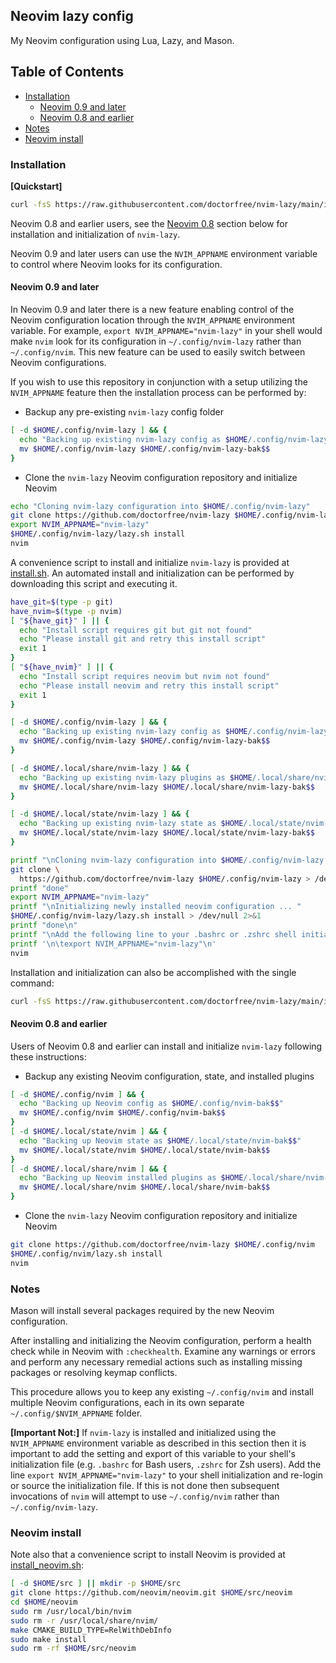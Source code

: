 ## Neovim lazy config

My Neovim configuration using Lua, Lazy, and Mason.

## Table of Contents

- [Installation](#installation)
    - [Neovim 0.9 and later](#neovim-09-and-later)
    - [Neovim 0.8 and earlier](#neovim-08-and-earlier)
- [Notes](#notes)
- [Neovim install](#neovim-install)

### Installation

**[Quickstart]**

```bash
curl -fsS https://raw.githubusercontent.com/doctorfree/nvim-lazy/main/install.sh | bash
```

Neovim 0.8 and earlier users, see the [Neovim 0.8](#neovim-08-and-earlier)
section below for installation and initialization of `nvim-lazy`.

Neovim 0.9 and later users can use the `NVIM_APPNAME` environment variable
to control where Neovim looks for its configuration.

#### Neovim 0.9 and later

In Neovim 0.9 and later there is a new feature enabling control of the
Neovim configuration location through the `NVIM_APPNAME` environment
variable. For example, `export NVIM_APPNAME="nvim-lazy"` in your shell
would make `nvim` look for its configuration in `~/.config/nvim-lazy`
rather than `~/.config/nvim`. This new feature can be used to easily
switch between Neovim configurations.

If you wish to use this repository in conjunction with a setup utilizing the
`NVIM_APPNAME` feature then the installation process can be performed by:

- Backup any pre-existing `nvim-lazy` config folder

```bash
[ -d $HOME/.config/nvim-lazy ] && {
  echo "Backing up existing nvim-lazy config as $HOME/.config/nvim-lazy-bak$$"
  mv $HOME/.config/nvim-lazy $HOME/.config/nvim-lazy-bak$$
}
```

- Clone the `nvim-lazy` Neovim configuration repository and initialize Neovim

```bash
echo "Cloning nvim-lazy configuration into $HOME/.config/nvim-lazy"
git clone https://github.com/doctorfree/nvim-lazy $HOME/.config/nvim-lazy
export NVIM_APPNAME="nvim-lazy"
$HOME/.config/nvim-lazy/lazy.sh install
nvim
```

A convenience script to install and initialize `nvim-lazy` is provided at
[install.sh](install.sh). An automated install and initialization can be
performed by downloading this script and executing it.

```bash
have_git=$(type -p git)
have_nvim=$(type -p nvim)
[ "${have_git}" ] || {
  echo "Install script requires git but git not found"
  echo "Please install git and retry this install script"
  exit 1
}
[ "${have_nvim}" ] || {
  echo "Install script requires neovim but nvim not found"
  echo "Please install neovim and retry this install script"
  exit 1
}

[ -d $HOME/.config/nvim-lazy ] && {
  echo "Backing up existing nvim-lazy config as $HOME/.config/nvim-lazy-bak$$"
  mv $HOME/.config/nvim-lazy $HOME/.config/nvim-lazy-bak$$
}

[ -d $HOME/.local/share/nvim-lazy ] && {
  echo "Backing up existing nvim-lazy plugins as $HOME/.local/share/nvim-lazy-bak$$"
  mv $HOME/.local/share/nvim-lazy $HOME/.local/share/nvim-lazy-bak$$
}

[ -d $HOME/.local/state/nvim-lazy ] && {
  echo "Backing up existing nvim-lazy state as $HOME/.local/state/nvim-lazy-bak$$"
  mv $HOME/.local/state/nvim-lazy $HOME/.local/state/nvim-lazy-bak$$
}

printf "\nCloning nvim-lazy configuration into $HOME/.config/nvim-lazy ... "
git clone \
  https://github.com/doctorfree/nvim-lazy $HOME/.config/nvim-lazy > /dev/null 2>&1
printf "done"
export NVIM_APPNAME="nvim-lazy"
printf "\nInitializing newly installed neovim configuration ... "
$HOME/.config/nvim-lazy/lazy.sh install > /dev/null 2>&1
printf "done\n"
printf "\nAdd the following line to your .bashrc or .zshrc shell initialization:"
printf '\n\texport NVIM_APPNAME="nvim-lazy"\n'
nvim
```

Installation and initialization can also be accomplished with the single command:

```bash
curl -fsS https://raw.githubusercontent.com/doctorfree/nvim-lazy/main/install.sh | bash
```

#### Neovim 0.8 and earlier

Users of Neovim 0.8 and earlier can install and initialize `nvim-lazy`
following these instructions:

- Backup any existing Neovim configuration, state, and installed plugins

```bash
[ -d $HOME/.config/nvim ] && {
  echo "Backing up Neovim config as $HOME/.config/nvim-bak$$"
  mv $HOME/.config/nvim $HOME/.config/nvim-bak$$
}
[ -d $HOME/.local/state/nvim ] && {
  echo "Backing up Neovim state as $HOME/.local/state/nvim-bak$$"
  mv $HOME/.local/state/nvim $HOME/.local/state/nvim-bak$$
}
[ -d $HOME/.local/share/nvim ] && {
  echo "Backing up Neovim installed plugins as $HOME/.local/share/nvim-bak$$"
  mv $HOME/.local/share/nvim $HOME/.local/share/nvim-bak$$
}
```

- Clone the `nvim-lazy` Neovim configuration repository and initialize Neovim

```bash
git clone https://github.com/doctorfree/nvim-lazy $HOME/.config/nvim
$HOME/.config/nvim/lazy.sh install
nvim
```

### Notes

Mason will install several packages required by the new Neovim configuration.

After installing and initializing the Neovim configuration, perform a health
check while in Neovim with `:checkhealth`. Examine any warnings or errors and
perform any necessary remedial actions such as installing missing packages
or resolving keymap conflicts.

This procedure allows you to keep any existing `~/.config/nvim` and install
multiple Neovim configurations, each in its own separate
`~/.config/$NVIM_APPNAME` folder.

**[Important Not:]** If `nvim-lazy` is installed and initialized using the
`NVIM_APPNAME` environment variable as described in this section then it is
important to add the setting and export of this variable to your shell's
initialization file (e.g. `.bashrc` for Bash users, `.zshrc` for Zsh users).
Add the line `export NVIM_APPNAME="nvim-lazy"` to your shell initialization
and re-login or source the initialization file. If this is not done then
subsequent invocations of `nvim` will attempt to use `~/.config/nvim` rather
than `~/.config/nvim-lazy`.

### Neovim install

Note also that a convenience script to install Neovim is provided at
[install_neovim.sh](install_neovim.sh):

```bash
[ -d $HOME/src ] || mkdir -p $HOME/src
git clone https://github.com/neovim/neovim.git $HOME/src/neovim
cd $HOME/neovim
sudo rm /usr/local/bin/nvim
sudo rm -r /usr/local/share/nvim/
make CMAKE_BUILD_TYPE=RelWithDebInfo
sudo make install
sudo rm -rf $HOME/src/neovim
```
